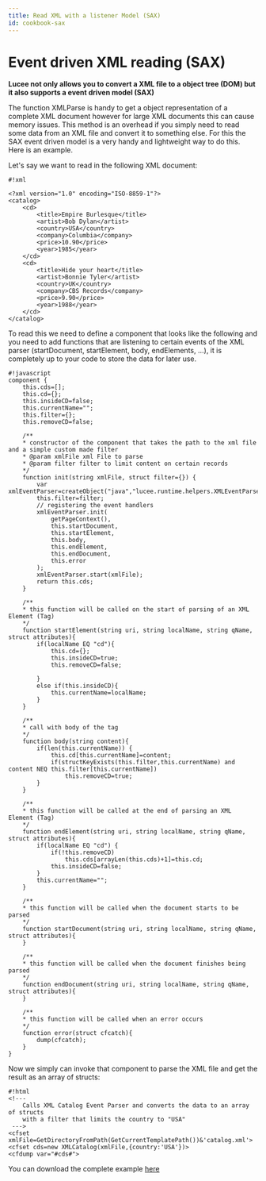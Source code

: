 ```yaml
---
title: Read XML with a listener Model (SAX)
id: cookbook-sax
---
```


# Event driven XML reading (SAX) #
**Lucee not only allows you to convert a XML file to a object tree (DOM) but it also supports a event driven model (SAX)**

The function XMLParse is handy to get a object representation of a complete XML document however for large XML documents this can cause memory issues. This method is an overhead if you simply need to read some data from an XML file and convert it to something else. For this the SAX event driven model is a very handy and lightweight way to do this. Here is an example.

Let's say we want to read in the following XML document:

```
#!xml

<?xml version="1.0" encoding="ISO-8859-1"?>
<catalog>
	<cd>
		<title>Empire Burlesque</title>
		<artist>Bob Dylan</artist>
		<country>USA</country>
		<company>Columbia</company>
		<price>10.90</price>
		<year>1985</year>
	</cd>
	<cd>
		<title>Hide your heart</title>
		<artist>Bonnie Tyler</artist>
		<country>UK</country>
		<company>CBS Records</company>
		<price>9.90</price>
		<year>1988</year>
	</cd>
</catalog>
```

To read this we need to define a component that looks like the following and you need to add functions that are listening to certain events of the XML parser (startDocument, startElement, body, endElements, ...), it is completely up to your code to store the data for later use.
```
#!javascript
component {
	this.cds=[];
	this.cd={};
	this.insideCD=false;
	this.currentName="";
	this.filter={};
	this.removeCD=false;

	/**
	* constructor of the component that takes the path to the xml file and a simple custom made filter
	* @param xmlFile xml File to parse
	* @param filter filter to limit content on certain records
	*/
	function init(string xmlFile, struct filter={}) {
		var xmlEventParser=createObject("java","lucee.runtime.helpers.XMLEventParser");
		this.filter=filter;
		// registering the event handlers
		xmlEventParser.init(
			getPageContext(),
			this.startDocument,
			this.startElement,
			this.body,
			this.endElement,
			this.endDocument,
			this.error
		);
		xmlEventParser.start(xmlFile);
		return this.cds;
	}

	/**
	* this function will be called on the start of parsing of an XML Element (Tag)
	*/
	function startElement(string uri, string localName, string qName, struct attributes){
		if(localName EQ "cd"){
			this.cd={};
			this.insideCD=true;
			this.removeCD=false;

		}
		else if(this.insideCD){
			this.currentName=localName;
		}
	}

	/**
	* call with body of the tag
	*/
	function body(string content){
		if(len(this.currentName)) {
			this.cd[this.currentName]=content;
			if(structKeyExists(this.filter,this.currentName) and content NEQ this.filter[this.currentName])
				this.removeCD=true;
		}
	}

	/**
	* this function will be called at the end of parsing an XML Element (Tag)
	*/
	function endElement(string uri, string localName, string qName, struct attributes){
		if(localName EQ "cd") {
			if(!this.removeCD)
				this.cds[arrayLen(this.cds)+1]=this.cd;
			this.insideCD=false;
		}
		this.currentName="";
	}

	/**
	* this function will be called when the document starts to be parsed
	*/
	function startDocument(string uri, string localName, string qName, struct attributes){
	}

	/**
	* this function will be called when the document finishes being parsed
	*/
	function endDocument(string uri, string localName, string qName, struct attributes){
	}

	/**
	* this function will be called when an error occurs
	*/
	function error(struct cfcatch){
		dump(cfcatch);
	}
}

```

Now we simply can invoke that component to parse the XML file and get the result as an array of structs:

```
#!html
<!---
	Calls XML Catalog Event Parser and converts the data to an array of structs
	with a filter that limits the country to "USA"
 --->
<cfset xmlFile=GetDirectoryFromPath(GetCurrentTemplatePath())&'catalog.xml'>
<cfset cds=new XMLCatalog(xmlFile,{country:'USA'})>
<cfdump var="#cds#">

```

You can download the complete example [here](https://bitbucket.org/lucee/lucee/downloads/lucee-sax-example.zip)
